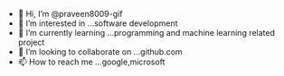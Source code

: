 - 👋 Hi, I’m @praveen8009-gif
- 👀 I’m interested in ...software development
- 🌱 I’m currently learning ...programming and machine learning related project 
- 💞️ I’m looking to collaborate on ...github.com
- 📫 How to reach me ...google,microsoft

<!---
praveen8009-gif/praveen8009-gif is a ✨ special ✨ repository because its `README.md` (this file) appears on your GitHub profile.
You can click the Preview link to take a look at your changes.
--->
